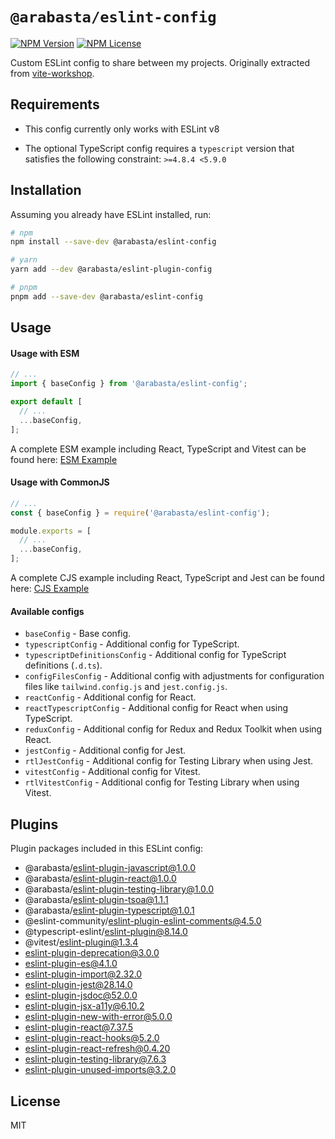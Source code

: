 # `@arabasta/eslint-config`

[![NPM Version](https://img.shields.io/npm/v/%40arabasta%2Feslint-config)](https://www.npmjs.com/package/@arabasta/eslint-config)
[![NPM License](https://img.shields.io/npm/l/%40arabasta%2Feslint-config)](https://github.com/CloudNStoyan/arabasta/blob/main/eslint-config/LICENSE)

Custom ESLint config to share between my projects. Originally extracted from [vite-workshop](https://github.com/HristoKolev/vite-workshop).

## Requirements

- This config currently only works with ESLint v8

<!-- start generated block (required-typescript-version) -->

- The optional TypeScript config requires a `typescript` version that satisfies the following constraint: `>=4.8.4 <5.9.0`

<!-- end generated block (required-typescript-version) -->

## Installation

Assuming you already have ESLint installed, run:

```sh
# npm
npm install --save-dev @arabasta/eslint-config

# yarn
yarn add --dev @arabasta/eslint-plugin-config

# pnpm
pnpm add --save-dev @arabasta/eslint-config
```

## Usage

#### Usage with ESM

```js
// ...
import { baseConfig } from '@arabasta/eslint-config';

export default [
  // ...
  ...baseConfig,
];
```

A complete ESM example including React, TypeScript and Vitest can be found here: [ESM Example](https://github.com/CloudNStoyan/arabasta/tree/main/eslint-config/examples/eslint.config.mjs)

#### Usage with CommonJS

```js
// ...
const { baseConfig } = require('@arabasta/eslint-config');

module.exports = [
  // ...
  ...baseConfig,
];
```

A complete CJS example including React, TypeScript and Jest can be found here: [CJS Example](https://github.com/CloudNStoyan/arabasta/tree/main/eslint-config/examples/eslint.config.cjs)

#### Available configs

- `baseConfig` - Base config.
- `typescriptConfig` - Additional config for TypeScript.
- `typescriptDefinitionsConfig` - Additional config for TypeScript definitions (`.d.ts`).
- `configFilesConfig` - Additional config with adjustments for configuration files like `tailwind.config.js` and `jest.config.js`.
- `reactConfig` - Additional config for React.
- `reactTypescriptConfig` - Additional config for React when using TypeScript.
- `reduxConfig` - Additional config for Redux and Redux Toolkit when using React.
- `jestConfig` - Additional config for Jest.
- `rtlJestConfig` - Additional config for Testing Library when using Jest.
- `vitestConfig` - Additional config for Vitest.
- `rtlVitestConfig` - Additional config for Testing Library when using Vitest.

## Plugins

Plugin packages included in this ESLint config:

<!-- start generated block (plugin-packages) -->

- @arabasta/eslint-plugin-javascript@1.0.0
- @arabasta/eslint-plugin-react@1.0.0
- @arabasta/eslint-plugin-testing-library@1.0.0
- @arabasta/eslint-plugin-tsoa@1.1.1
- @arabasta/eslint-plugin-typescript@1.0.1
- @eslint-community/eslint-plugin-eslint-comments@4.5.0
- @typescript-eslint/eslint-plugin@8.14.0
- @vitest/eslint-plugin@1.3.4
- eslint-plugin-deprecation@3.0.0
- eslint-plugin-es@4.1.0
- eslint-plugin-import@2.32.0
- eslint-plugin-jest@28.14.0
- eslint-plugin-jsdoc@52.0.0
- eslint-plugin-jsx-a11y@6.10.2
- eslint-plugin-new-with-error@5.0.0
- eslint-plugin-react@7.37.5
- eslint-plugin-react-hooks@5.2.0
- eslint-plugin-react-refresh@0.4.20
- eslint-plugin-testing-library@7.6.3
- eslint-plugin-unused-imports@3.2.0

<!-- end generated block (plugin-packages) -->

## License

MIT
